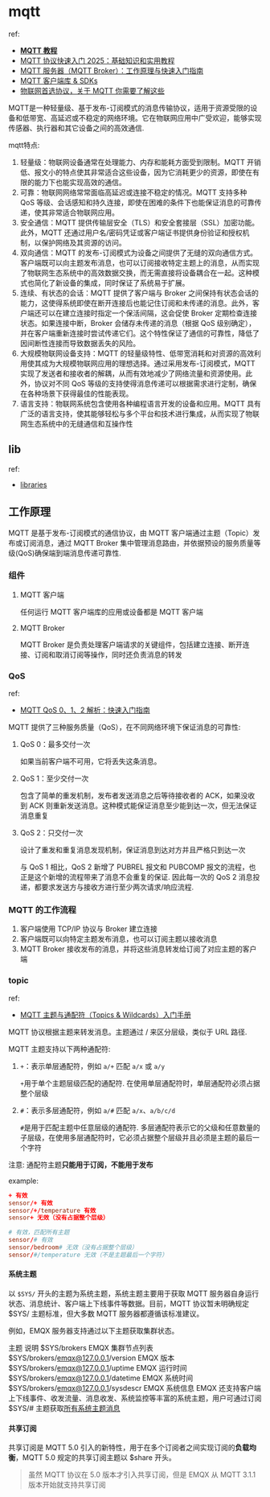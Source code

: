 # mqtt
ref:
- [**MQTT 教程**](https://www.emqx.com/zh/mqtt-guide)
- [MQTT 协议快速入门 2025：基础知识和实用教程](https://www.emqx.com/zh/blog/the-easiest-guide-to-getting-started-with-mqtt)
- [MQTT 服务器（MQTT Broker）：工作原理与快速入门指南](https://www.emqx.com/zh/blog/the-ultimate-guide-to-mqtt-broker-comparison)
- [MQTT 客户端库 & SDKs](https://www.emqx.com/zh/mqtt-client-sdk)
- [物联网首选协议，关于 MQTT 你需要了解这些](https://www.emqx.com/zh/blog/what-is-the-mqtt-protocol)

MQTT是一种轻量级、基于发布-订阅模式的消息传输协议，适用于资源受限的设备和低带宽、高延迟或不稳定的网络环境。它在物联网应用中广受欢迎，能够实现传感器、执行器和其它设备之间的高效通信.

mqtt特点:
1. 轻量级：物联网设备通常在处理能力、内存和能耗方面受到限制。MQTT 开销低、报文小的特点使其非常适合这些设备，因为它消耗更少的资源，即使在有限的能力下也能实现高效的通信。
1. 可靠：物联网网络常常面临高延迟或连接不稳定的情况。MQTT 支持多种 QoS 等级、会话感知和持久连接，即使在困难的条件下也能保证消息的可靠传递，使其非常适合物联网应用。
1. 安全通信：MQTT 提供传输层安全（TLS）和安全套接层（SSL）加密功能。此外，MQTT 还通过用户名/密码凭证或客户端证书提供身份验证和授权机制，以保护网络及其资源的访问。
1. 双向通信：MQTT 的发布-订阅模式为设备之间提供了无缝的双向通信方式。客户端既可以向主题发布消息，也可以订阅接收特定主题上的消息，从而实现了物联网生态系统中的高效数据交换，而无需直接将设备耦合在一起。这种模式也简化了新设备的集成，同时保证了系统易于扩展。
1. 连续、有状态的会话：MQTT 提供了客户端与 Broker 之间保持有状态会话的能力，这使得系统即使在断开连接后也能记住订阅和未传递的消息。此外，客户端还可以在建立连接时指定一个保活间隔，这会促使 Broker 定期检查连接状态。如果连接中断，Broker 会储存未传递的消息（根据 QoS 级别确定），并在客户端重新连接时尝试传递它们。这个特性保证了通信的可靠性，降低了因间断性连接而导致数据丢失的风险。
1. 大规模物联网设备支持：MQTT 的轻量级特性、低带宽消耗和对资源的高效利用使其成为大规模物联网应用的理想选择。通过采用发布-订阅模式，MQTT 实现了发送者和接收者的解耦，从而有效地减少了网络流量和资源使用。此外，协议对不同 QoS 等级的支持使得消息传递可以根据需求进行定制，确保在各种场景下获得最佳的性能表现。
1. 语言支持：物联网系统包含使用各种编程语言开发的设备和应用。MQTT 具有广泛的语言支持，使其能够轻松与多个平台和技术进行集成，从而实现了物联网生态系统中的无缝通信和互操作性

## lib
ref:
- [libraries](https://github.com/mqtt/mqtt.org/wiki/libraries)

## 工作原理
MQTT 是基于发布-订阅模式的通信协议，由 MQTT 客户端通过主题（Topic）发布或订阅消息，通过 MQTT Broker 集中管理消息路由，并依据预设的服务质量等级(QoS)确保端到端消息传递可靠性.

### 组件
1. MQTT 客户端

    任何运行 MQTT 客户端库的应用或设备都是 MQTT 客户端
1. MQTT Broker

    MQTT Broker 是负责处理客户端请求的关键组件，包括建立连接、断开连接、订阅和取消订阅等操作，同时还负责消息的转发

### QoS
ref:
- [MQTT QoS 0、1、2 解析：快速入门指南](https://www.emqx.com/zh/blog/introduction-to-mqtt-qos)

MQTT 提供了三种服务质量（QoS），在不同网络环境下保证消息的可靠性:

1. QoS 0：最多交付一次

    如果当前客户端不可用，它将丢失这条消息。
2. QoS 1：至少交付一次

    包含了简单的重发机制，发布者发送消息之后等待接收者的 ACK，如果没收到 ACK 则重新发送消息。这种模式能保证消息至少能到达一次，但无法保证消息重复
3. QoS 2：只交付一次

    设计了重发和重复消息发现机制，保证消息到达对方并且严格只到达一次
    
    与 QoS 1 相比，QoS 2 新增了 PUBREL 报文和 PUBCOMP 报文的流程，也正是这个新增的流程带来了消息不会重复的保证. 因此每一次的 QoS 2 消息投递，都要求发送方与接收方进行至少两次请求/响应流程. 

### MQTT 的工作流程
1. 客户端使用 TCP/IP 协议与 Broker 建立连接
1. 客户端既可以向特定主题发布消息，也可以订阅主题以接收消息
1. MQTT Broker 接收发布的消息，并将这些消息转发给订阅了对应主题的客户端

### topic
ref:
- [MQTT 主题与通配符（Topics & Wildcards）入门手册](https://www.emqx.com/zh/blog/advanced-features-of-mqtt-topics)

MQTT 协议根据主题来转发消息。主题通过 / 来区分层级，类似于 URL 路径.

MQTT 主题支持以下两种通配符:
1. `+`：表示单层通配符，例如 `a/+` 匹配 `a/x` 或 `a/y`

    `+`用于单个主题层级匹配的通配符. 在使用单层通配符时，单层通配符必须占据整个层级
2. `#`：表示多层通配符，例如 `a/#` 匹配 `a/x`、`a/b/c/d`

    `#`是用于匹配主题中任意层级的通配符. 多层通配符表示它的父级和任意数量的子层级，在使用多层通配符时，它必须占据整个层级并且必须是主题的最后一个字符

注意: 通配符主题**只能用于订阅，不能用于发布**

example:
```conf
+ 有效
sensor/+ 有效
sensor/+/temperature 有效
sensor+ 无效（没有占据整个层级）

# 有效，匹配所有主题
sensor/# 有效
sensor/bedroom# 无效（没有占据整个层级）
sensor/#/temperature 无效（不是主题最后一个字符）
```

#### 系统主题
以 `$SYS/` 开头的主题为系统主题，系统主题主要用于获取 MQTT 服务器自身运行状态、消息统计、客户端上下线事件等数据。目前，MQTT 协议暂未明确规定 $SYS/ 主题标准，但大多数 MQTT 服务器都遵循该标准建议。

例如，EMQX 服务器支持通过以下主题获取集群状态。

主题	说明
$SYS/brokers	EMQX 集群节点列表
$SYS/brokers/emqx@127.0.0.1/version	EMQX 版本
$SYS/brokers/emqx@127.0.0.1/uptime	EMQX 运行时间
$SYS/brokers/emqx@127.0.0.1/datetime	EMQX 系统时间
$SYS/brokers/emqx@127.0.0.1/sysdescr	EMQX 系统信息
EMQX 还支持客户端上下线事件、收发流量、消息收发、系统监控等丰富的系统主题，用户可通过订阅 $SYS/# 主题获取[所有系统主题消息](https://docs.emqx.com/zh/emqx/v5.0/observability/mqtt-system-topics.html#%E5%AE%A2%E6%88%B7%E7%AB%AF%E4%B8%8A%E4%B8%8B%E7%BA%BF%E4%BA%8B%E4%BB%B6)

#### 共享订阅
共享订阅是 MQTT 5.0 引入的新特性，用于在多个订阅者之间实现订阅的**负载均衡**，MQTT 5.0 规定的共享订阅主题以 $share 开头。

> 虽然 MQTT 协议在 5.0 版本才引入共享订阅，但是 EMQX 从 MQTT 3.1.1 版本开始就支持共享订阅